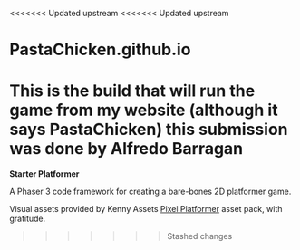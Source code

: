 <<<<<<< Updated upstream
<<<<<<< Updated upstream
# PastaChicken.github.io

This is the build that will run the game from my website (although it says PastaChicken) this submission was done by Alfredo Barragan
=======
**Starter Platformer**

A Phaser 3 code framework for creating a bare-bones 2D platformer game.

Visual assets provided by Kenny Assets [Pixel Platformer](https://kenney.nl/assets/pixel-platformer) asset pack, with gratitude. 
>>>>>>> Stashed changes
